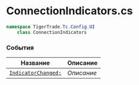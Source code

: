 
# ConnectionIndicators.cs
```csharp
namespace TigerTrade.Tc.Config.UI  
    class ConnectionIndicators
```

### События
| Название | Описание |
| --- | --- |
| [`IndicatorChanged;`](./События/IndicatorChanged;.md) | *Описание* |

